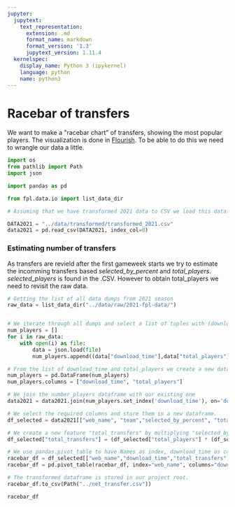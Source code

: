 ```yaml
---
jupyter:
  jupytext:
    text_representation:
      extension: .md
      format_name: markdown
      format_version: '1.3'
      jupytext_version: 1.11.4
  kernelspec:
    display_name: Python 3 (ipykernel)
    language: python
    name: python3
---
```


# Racebar of transfers

We want to make a "racebar chart" of transfers, showing the most popular players. The visualization is done in [Flourish](https://app.flourish.studio/login). To be able to do this we need to wrangle our data a little.

```python
import os
from pathlib import Path
import json

import pandas as pd

from fpl.data.io import list_data_dir
```

```python
# Assuming that we have transformed 2021 data to CSV we load this data.

DATA2021 = "../data/transformed/transformed_2021.csv"
data2021 = pd.read_csv(DATA2021, index_col=0)
```

### Estimating number of transfers

As transfers are revield after the first gameweek starts we try to estimate the incomming transfers based _selected_by_percent_ and _total_players_. _selected_players_ is found in the .CSV. However to obtain total_players we need to revisit the raw data. 

```python
# Getting the list of all data dumps from 2021 season
raw_data = list_data_dir("../data/raw/2021-fpl-data/")


# We iterate through all dumps and select a list of tuples with (download_time, total_players)
num_players = []
for i in raw_data:
    with open(i) as file:
        data = json.load(file)
        num_players.append((data["download_time"],data["total_players"]))

# From the list of download_time and total_players we create a new dataframe. 
num_players = pd.DataFrame(num_players)
num_players.columns = ["download_time", "total_players"]

# We join the number_players dataframe with our existing one 
data2021 = data2021.join(num_players.set_index('download_time'), on='download_time')
```

```python
# We select the required columns and store them in a new dataframe. 
df_selected = data2021[["web_name", "team","selected_by_percent", "total_players", "download_time"]].copy()

# We create a new feature "total_transfers" by multiplying "selected_by_precentage" and "total_players"
df_selected["total_transfers"] = (df_selected["total_players"] * (df_selected["selected_by_percent"]/100)).astype("int32")
```

```python
# We use pandas.pivot_table to have Names as index, download_time as columns and values as the total transfers. 
racebar_df = df_selected[["web_name","download_time","total_transfers"]]
racebar_df = pd.pivot_table(racebar_df, index="web_name", columns="download_time", values="total_transfers")

# The transformed dataframe is stored in our project root. 
racebar_df.to_csv(Path("../net_transfer.csv"))
```

```python
racebar_df
```
